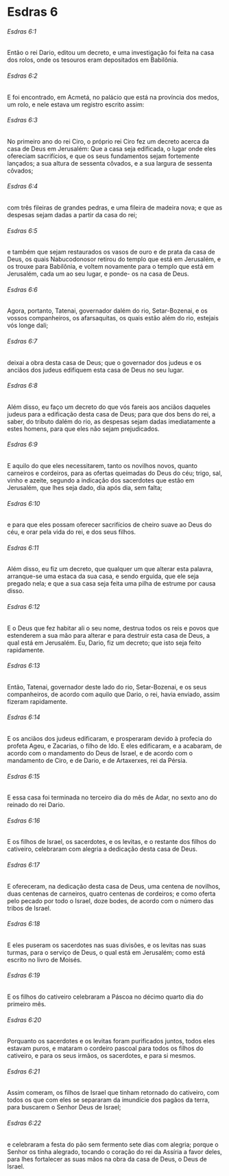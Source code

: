 # Esdras 6

###### Esdras 6:1

Então o rei Dario, editou um decreto, e uma investigação foi feita na casa dos rolos, onde os tesouros eram depositados em Babilônia.

###### Esdras 6:2

E foi encontrado, em Acmetá, no palácio que está na província dos medos, um rolo, e nele estava um registro escrito assim:

###### Esdras 6:3

No primeiro ano do rei Ciro, o próprio rei Ciro fez um decreto acerca da casa de Deus em Jerusalém: Que a casa seja edificada, o lugar onde eles ofereciam sacrifícios, e que os seus fundamentos sejam fortemente lançados; a sua altura de sessenta côvados, e a sua largura de sessenta côvados;

###### Esdras 6:4

com três fileiras de grandes pedras, e uma fileira de madeira nova; e que as despesas sejam dadas a partir da casa do rei;

###### Esdras 6:5

e também que sejam restaurados os vasos de ouro e de prata da casa de Deus, os quais Nabucodonosor retirou do templo que está em Jerusalém, e os trouxe para Babilônia, e voltem novamente para o templo que está em Jerusalém, cada um ao seu lugar, e ponde- os na casa de Deus.

###### Esdras 6:6

Agora, portanto, Tatenai, governador dalém do rio, Setar-Bozenai, e os vossos companheiros, os afarsaquitas, os quais estão além do rio, estejais vós longe dali;

###### Esdras 6:7

deixai a obra desta casa de Deus; que o governador dos judeus e os anciãos dos judeus edifiquem esta casa de Deus no seu lugar.

###### Esdras 6:8

Além disso, eu faço um decreto do que vós fareis aos anciãos daqueles judeus para a edificação desta casa de Deus; para que dos bens do rei, a saber, do tributo dalém do rio, as despesas sejam dadas imediatamente a estes homens, para que eles não sejam prejudicados.

###### Esdras 6:9

E aquilo do que eles necessitarem, tanto os novilhos novos, quanto carneiros e cordeiros, para as ofertas queimadas do Deus do céu; trigo, sal, vinho e azeite, segundo a indicação dos sacerdotes que estão em Jerusalém, que lhes seja dado, dia após dia, sem falta;

###### Esdras 6:10

e para que eles possam oferecer sacrifícios de cheiro suave ao Deus do céu, e orar pela vida do rei, e dos seus filhos.

###### Esdras 6:11

Além disso, eu fiz um decreto, que qualquer um que alterar esta palavra, arranque-se uma estaca da sua casa, e sendo erguida, que ele seja pregado nela; e que a sua casa seja feita uma pilha de estrume por causa disso.

###### Esdras 6:12

E o Deus que fez habitar ali o seu nome, destrua todos os reis e povos que estenderem a sua mão para alterar e para destruir esta casa de Deus, a qual está em Jerusalém. Eu, Dario, fiz um decreto; que isto seja feito rapidamente.

###### Esdras 6:13

Então, Tatenai, governador deste lado do rio, Setar-Bozenai, e os seus companheiros, de acordo com aquilo que Dario, o rei, havia enviado, assim fizeram rapidamente.

###### Esdras 6:14

E os anciãos dos judeus edificaram, e prosperaram devido à profecia do profeta Ageu, e Zacarias, o filho de Ido. E eles edificaram, e a acabaram, de acordo com o mandamento do Deus de Israel, e de acordo com o mandamento de Ciro, e de Dario, e de Artaxerxes, rei da Pérsia.

###### Esdras 6:15

E essa casa foi terminada no terceiro dia do mês de Adar, no sexto ano do reinado do rei Dario.

###### Esdras 6:16

E os filhos de Israel, os sacerdotes, e os levitas, e o restante dos filhos do cativeiro, celebraram com alegria a dedicação desta casa de Deus.

###### Esdras 6:17

E ofereceram, na dedicação desta casa de Deus, uma centena de novilhos, duas centenas de carneiros, quatro centenas de cordeiros; e como oferta pelo pecado por todo o Israel, doze bodes, de acordo com o número das tribos de Israel.

###### Esdras 6:18

E eles puseram os sacerdotes nas suas divisões, e os levitas nas suas turmas, para o serviço de Deus, o qual está em Jerusalém; como está escrito no livro de Moisés.

###### Esdras 6:19

E os filhos do cativeiro celebraram a Páscoa no décimo quarto dia do primeiro mês.

###### Esdras 6:20

Porquanto os sacerdotes e os levitas foram purificados juntos, todos eles estavam puros, e mataram o cordeiro pascoal para todos os filhos do cativeiro, e para os seus irmãos, os sacerdotes, e para si mesmos.

###### Esdras 6:21

Assim comeram, os filhos de Israel que tinham retornado do cativeiro, com todos os que com eles se separaram da imundície dos pagãos da terra, para buscarem o Senhor Deus de Israel;

###### Esdras 6:22

e celebraram a festa do pão sem fermento sete dias com alegria; porque o Senhor os tinha alegrado, tocando o coração do rei da Assíria a favor deles, para lhes fortalecer as suas mãos na obra da casa de Deus, o Deus de Israel.


